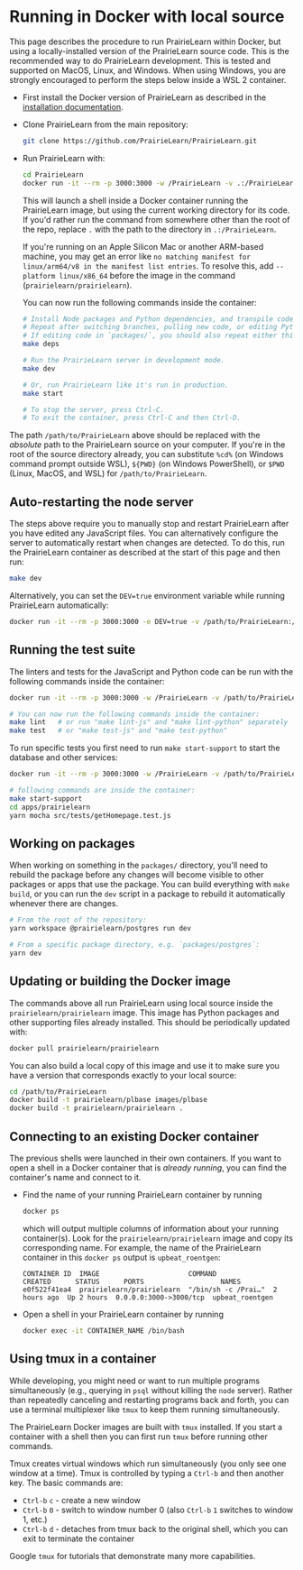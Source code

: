 # Running in Docker with local source

This page describes the procedure to run PrairieLearn within Docker, but using a locally-installed version of the PrairieLearn source code. This is the recommended way to do PrairieLearn development. This is tested and supported on MacOS, Linux, and Windows. When using Windows, you are strongly encouraged to perform the steps below inside a WSL 2 container.

- First install the Docker version of PrairieLearn as described in the [installation documentation](installing.md).

- Clone PrairieLearn from the main repository:

  ```sh
  git clone https://github.com/PrairieLearn/PrairieLearn.git
  ```

- Run PrairieLearn with:

  ```sh
  cd PrairieLearn
  docker run -it --rm -p 3000:3000 -w /PrairieLearn -v .:/PrairieLearn prairielearn/prairielearn /bin/bash
  ```

  This will launch a shell inside a Docker container running the PrairieLearn image, but using the current working directory for its code. If you'd rather run the command from somewhere other than the root of the repo, replace `.` with the path to the directory in `.:/PrairieLearn`.

  If you're running on an Apple Silicon Mac or another ARM-based machine, you may get an error like `no matching manifest for linux/arm64/v8 in the manifest list entries`. To resolve this, add `--platform linux/x86_64` before the image in the command (`prairielearn/prairielearn`).

  You can now run the following commands inside the container:

  ```sh
  # Install Node packages and Python dependencies, and transpile code in the `packages/` directory.
  # Repeat after switching branches, pulling new code, or editing Python dependencies in `plbase` image.
  # If editing code in `packages/`, you should also repeat either this command or `make build`.
  make deps

  # Run the PrairieLearn server in development mode.
  make dev

  # Or, run PrairieLearn like it's run in production.
  make start

  # To stop the server, press Ctrl-C.
  # To exit the container, press Ctrl-C and then Ctrl-D.
  ```

The path `/path/to/PrairieLearn` above should be replaced with the _absolute_ path to the PrairieLearn source on your computer. If you're in the root of the source directory already, you can substitute `%cd%` (on Windows command prompt outside WSL), `${PWD}` (on Windows PowerShell), or `$PWD` (Linux, MacOS, and WSL) for `/path/to/PrairieLearn`.

## Auto-restarting the node server

The steps above require you to manually stop and restart PrairieLearn after you have edited any JavaScript files. You can alternatively configure the server to automatically restart when changes are detected. To do this, run the PrairieLearn container as described at the start of this page and then run:

```sh
make dev
```

Alternatively, you can set the `DEV=true` environment variable while running PrairieLearn automatically:

```sh
docker run -it --rm -p 3000:3000 -e DEV=true -v /path/to/PrairieLearn:/PrairieLearn prairielearn/prairielearn
```

## Running the test suite

The linters and tests for the JavaScript and Python code can be run with the following commands inside the container:

```sh
docker run -it --rm -p 3000:3000 -w /PrairieLearn -v /path/to/PrairieLearn:/PrairieLearn prairielearn/prairielearn /bin/bash

# You can now run the following commands inside the container:
make lint   # or run "make lint-js" and "make lint-python" separately
make test   # or "make test-js" and "make test-python"
```

To run specific tests you first need to run `make start-support` to start the database and other services:

```sh
docker run -it --rm -p 3000:3000 -w /PrairieLearn -v /path/to/PrairieLearn:/PrairieLearn prairielearn/prairielearn /bin/bash

# following commands are inside the container:
make start-support
cd apps/prairielearn
yarn mocha src/tests/getHomepage.test.js
```

## Working on packages

When working on something in the `packages/` directory, you'll need to rebuild the package before any changes will become visible to other packages or apps that use the package. You can build everything with `make build`, or you can run the `dev` script in a package to rebuild it automatically whenever there are changes.

```sh
# From the root of the repository:
yarn workspace @prairielearn/postgres run dev

# From a specific package directory, e.g. `packages/postgres`:
yarn dev
```

## Updating or building the Docker image

The commands above all run PrairieLearn using local source inside the `prairielearn/prairielearn` image. This image has Python packages and other supporting files already installed. This should be periodically updated with:

```sh
docker pull prairielearn/prairielearn
```

You can also build a local copy of this image and use it to make sure you have a version that corresponds exactly to your local source:

```sh
cd /path/to/PrairieLearn
docker build -t prairielearn/plbase images/plbase
docker build -t prairielearn/prairielearn .
```

## Connecting to an existing Docker container

The previous shells were launched in their own containers. If you want to open a shell in a Docker container that is _already running_, you can find the container's name and connect to it.

- Find the name of your running PrairieLearn container by running

  ```sh
  docker ps
  ```

  which will output multiple columns of information about your running container(s). Look for the `prairielearn/prairielearn` image and copy its corresponding name. For example, the name of the PrairieLearn container in this `docker ps` output is `upbeat_roentgen`:

  ```
  CONTAINER ID  IMAGE                      COMMAND              CREATED      STATUS      PORTS                   NAMES
  e0f522f41ea4  prairielearn/prairielearn  "/bin/sh -c /Prai…"  2 hours ago  Up 2 hours  0.0.0.0:3000->3000/tcp  upbeat_roentgen
  ```

- Open a shell in your PrairieLearn container by running

  ```sh
  docker exec -it CONTAINER_NAME /bin/bash
  ```

## Using tmux in a container

While developing, you might need or want to run multiple programs simultaneously (e.g., querying in `psql` without killing the `node` server). Rather than repeatedly canceling and restarting programs back and forth, you can use a terminal multiplexer like `tmux` to keep them running simultaneously.

The PrairieLearn Docker images are built with `tmux` installed. If you start a container with a shell then you can first run `tmux` before running other commands.

Tmux creates virtual windows which run simultaneously (you only see one window at a time). Tmux is controlled by typing a `Ctrl-b` and then another key. The basic commands are:

- `Ctrl-b` `c` - create a new window
- `Ctrl-b` `0` - switch to window number 0 (also `Ctrl-b` `1` switches to window 1, etc.)
- `Ctrl-b` `d` - detaches from tmux back to the original shell, which you can exit to terminate the container

Google `tmux` for tutorials that demonstrate many more capabilities.
